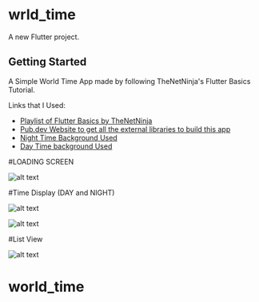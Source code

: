 # wrld_time

A new Flutter project.

## Getting Started

A Simple World Time App made by following TheNetNinja's Flutter Basics Tutorial.

Links that I Used:

- [Playlist of Flutter Basics by TheNetNinja](https://www.youtube.com/playlist?list=PL4cUxeGkcC9jLYyp2Aoh6hcWuxFDX6PBJ)
- [Pub.dev Website to get all the external libraries to build this app](https://pub.dev/)
- [Night Time Background Used](https://pngtree.com/freebackground/night-moon-planet-mobile-phone-end-h5-background_1067689.html)
- [Day Time background Used](https://pngtree.com/freebackground/night-moon-planet-mobile-phone-end-h5-background_1067689.html)

#LOADING SCREEN

![alt text](https://i.ibb.co/sPq0GK2/Screenshot-20210517-212421.jpg)

#Time Display (DAY and NIGHT)

![alt text](https://i.ibb.co/yR9jwbX/Screenshot-20210517-212513.jpg)

![alt text](https://i.ibb.co/tQZw91B/Screenshot-20210517-212703.jpg)

#List View

![alt text](https://i.ibb.co/3WKR8qJ/Screenshot-20210517-212527.jpg)

# world_time

